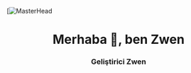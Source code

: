  [![MasterHead](https://i.pinimg.com/736x/6e/ff/eb/6effeb0d5d16d72bc5b33147b4d92023.jpg)
<h1 align="center">Merhaba 👋, ben Zwen</h1>
<h3 align="center">Geliştirici Zwen</h3>



